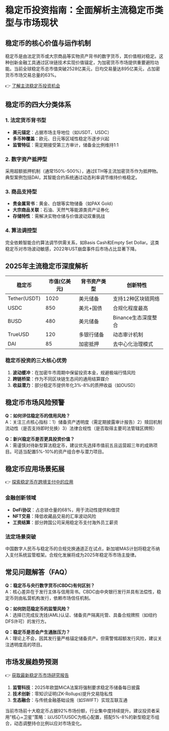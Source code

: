 # 稳定币投资指南：全面解析主流稳定币类型与市场现状

## 稳定币的核心价值与运作机制
稳定币是由法定货币或大宗商品等实物资产背书的数字货币，其价值相对稳定。这种创新金融工具通过区块链技术实现价值锚定，为加密货币市场提供重要避险功能。当前全球稳定币总市值突破2528亿美元，日均交易量达895亿美元，占加密货币市场交易总量的63%。

👉 [了解主流稳定币投资机会](https://bit.ly/okx_welcome)

## 稳定币的四大分类体系

### 1. 法定货币背书型
- **美元锚定**：占据市场主导地位（如USDT、USDC）
- **多币种覆盖**：欧元、日元等区域性稳定币逐步兴起
- **监管特征**：需定期接受第三方审计，储备金比例维持1:1

### 2. 数字资产抵押型
采用超额抵押机制（通常150%-500%），通过ETH等主流加密货币作为抵押物。典型案例包括DAI，其智能合约系统通过动态利率调节维持价格稳定。

### 3. 商品支持型
- **贵金属背书**：黄金、白银等实物储备（如PAX Gold）
- **大宗商品关联**：石油、天然气等能源类资产证券化
- **存储特性**：需解决实物仓储与价值波动双重挑战

### 4. 算法调控型
完全依赖智能合约算法调节供需关系，如Basis Cash和Empty Set Dollar。这类稳定币对市场波动敏感，2022年UST崩盘事件后市场占比显著下降。

## 2025年主流稳定币深度解析

| 稳定币   | 市值(亿美元) | 背书资产类型 | 创新特性                |
|----------|--------------|--------------|-------------------------|
| Tether(USDT) | 1020         | 美元储备     | 支持12种区块链网络      |
| USDC     | 850          | 美元+国债    | 合规化程度最高          |
| BUSD     | 480          | 美元储备     | Binance生态深度整合     |
| TrueUSD  | 120          | 多银行储备   | 动态审计机制            |
| DAI      | 85           | 加密抵押     | 去中心化治理模式        |

### 稳定币投资的三大核心优势
1. **波动缓冲**：在加密牛市周期中保留投资本金，规避极端行情风险
2. **跨链桥梁**：作为不同区块链生态间的通用结算媒介
3. **收益潜力**：部分稳定币提供年化3%-8%的质押收益（如OUSD）

## 稳定币市场风险预警
**Q：如何评估稳定币的信用风险？**  
A：关注三点核心指标：1）储备资产透明度（需定期披露审计报告）2）赎回机制流动性（是否支持即时兑换）3）法律合规性（是否取得主要司法管辖区牌照）

**Q：新兴稳定币是否更具投资价值？**  
A：需谨慎对待新型算法稳定币，建议优先选择市值前五且运营超三年的成熟项目。可适当配置5%-10%的资产组合参与潜力项目。

## 稳定币应用场景拓展
👉 [探索稳定币在跨境支付中的应用](https://bit.ly/okx_welcome)

### 金融创新领域
- **DeFi协议**：占总锁仓量的68%，用于流动性提供和借贷
- **NFT交易**：降低收藏品交易的汇率波动风险
- **工资结算**：部分跨国公司采用稳定币支付海外员工薪资

### 法定场景突破
中国数字人民币与稳定币的合规兑换通道正在试点，新加坡MAS计划将稳定币纳入支付系统监管框架。合规化发展将成为2025年稳定币市场主旋律。

## 常见问题解答（FAQ）

**Q：稳定币与央行数字货币(CBDC)有何区别？**  
A：核心差异在于发行主体与信用背书。CBDC由中央银行发行并具有法偿性，稳定币则由私营机构发行，依赖市场信任机制。

**Q：如何防范稳定币的监管风险？**  
A：选择已完成反洗钱(AML)认证、储备资产隔离托管、具备合规牌照（如纽约DFS许可）的发行方。

**Q：稳定币是否会产生通胀压力？**  
A：理论上不会，因其发行量严格锚定储备资产。但需警惕超额发行风险，建议关注透明度高的项目。

## 市场发展趋势预测
👉 [获取最新稳定币市场研究报告](https://bit.ly/okx_welcome)

1. **监管科技**：2025年欧盟MiCA法案将强制要求稳定币储备每日披露
2. **技术创新**：零知识证明(ZK-Rollups)提升交易隐私性
3. **生态融合**：与传统金融基础设施（如SWIFT）实现互联互通

当前市场前十大稳定币占据92%市场份额，行业集中度持续提升。建议投资者采用"核心+卫星"策略：以USDT/USDC为核心配置，搭配5%-8%的新型稳定币组合，动态调整持仓比例以应对市场变化。
